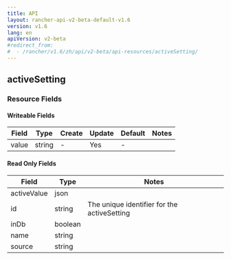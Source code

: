 ```yaml
---
title: API
layout: rancher-api-v2-beta-default-v1.6
version: v1.6
lang: en
apiVersion: v2-beta
#redirect_from:
#  - /rancher/v1.6/zh/api/v2-beta/api-resources/activeSetting/
---
```


## activeSetting



### Resource Fields

#### Writeable Fields

Field | Type | Create | Update | Default | Notes
---|---|---|---|---|---
value | string | - | Yes | - | 


#### Read Only Fields

Field | Type   | Notes
---|---|---
activeValue | json  | 
id | string  | The unique identifier for the activeSetting
inDb | boolean  | 
name | string  | 
source | string  | 


<br>
